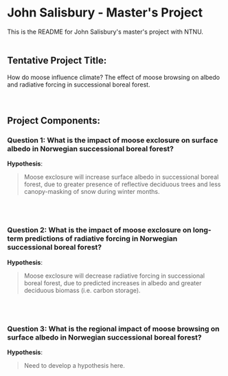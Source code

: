 # John Salisbury - Master's Project
This is the README for John Salisbury's master's project with NTNU.
<br><br>
## Tentative Project Title:
How do moose influence climate? The effect of moose browsing on albedo and radiative forcing in successional boreal forest.
<br><br><br>
## Project Components:

### Question 1: What is the impact of moose exclosure on surface albedo in Norwegian successional boreal forest?

**Hypothesis**:
> Moose exclosure will increase surface albedo in successional boreal forest, due to greater presence of reflective deciduous trees and less canopy-masking of snow during winter months.

<br><br>
### Question 2: What is the impact of moose exclosure on long-term predictions of radiative forcing in Norwegian successional boreal forest?

**Hypothesis**:
> Moose exclosure will decrease radiative forcing in successional boreal forest, due to predicted increases in albedo and greater deciduous biomass (i.e. carbon storage).

<br><br>
### Question 3: What is the regional impact of moose browsing on surface albedo in Norwegian successional boreal forest?

**Hypothesis**:
> Need to develop a hypothesis here.

<br><br>
